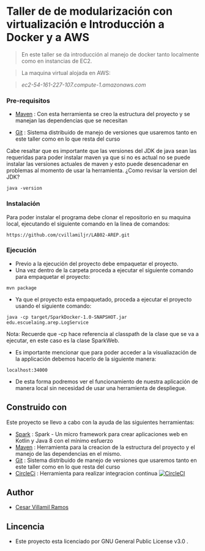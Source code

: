 # Taller de de modularización con virtualización e Introducción a Docker y a AWS

> En este taller se da introducción al manejo de docker tanto localmente como en instancias de EC2.

> La maquina virtual alojada en AWS:


> *ec2-54-161-227-107.compute-1.amazonaws.com*

### Pre-requisitos

- [Maven](https://maven.apache.org/) : Con esta herramienta se creo la estructura del proyecto y se manejan las dependencias que se necesitan

- [Git](https://git-scm.com/) : Sistema distribuido de manejo de versiones que usaremos tanto en este taller como en lo que resta del curso

Cabe resaltar que es importante que las versiones del JDK de java sean las requeridas para poder instalar
maven ya que si no es actual no se puede instalar las versiones actuales de maven y esto puede desencadenar en problemas
al momento de usar la herramienta.
¿Como revisar la version del JDK?

```
java -version 
```

### Instalación

Para poder instalar el programa debe clonar el repositorio en su maquina local, ejecutando el siguiente comando
en la linea de comandos:

```
https://github.com/cvillamiljr/LAB02-AREP.git
```
### Ejecución
- Previo a la ejecución del proyecto debe empaquetar el proyecto.
- Una vez dentro de la carpeta proceda a ejecutar el siguiente comando para empaquetar el proyecto:
```
mvn package
```
- Ya que el proyecto esta empaquetado, proceda a ejecutar el proyecto usando el siguiente comando:
```
java -cp target/SparkDocker-1.0-SNAPSHOT.jar edu.escuelaing.arep.LogService
```
Nota: Recuerde que -cp hace referencia al classpath de la clase que se va a ejecutar, en este caso es la clase SparkWeb.

- Es importante mencionar que para poder acceder a la visualiazación de la applicación debemos hacerlo de la siguiente manera:
```
localhost:34000
```
- De esta forma podremos ver el funcionamiento de nuestra aplicación de manera local sin necesidad de usar una herramienta de despliegue.


## Construido con

Este proyecto se llevo a cabo con la ayuda de las siguientes herramientas:
- [Spark](http://sparkjava.com/) : Spark - Un micro framework para crear aplicaciones web en Kotlin y Java 8 con el mínimo esfuerzo
- [Maven](https://maven.apache.org/) : Herramienta para la creacion de la estructura del proyecto y el manejo de las dependencias en el mismo.
- [Git](https://git-scm.com/) : Sistema distribuido de manejo de versiones que usaremos tanto en este taller como en lo que resta del curso
- [CircleCi](https://circleci.com/) : Herramienta para realizar integracion continua [![CircleCI](https://circleci.com/gh/circleci/circleci-docs.svg?style=svg)](https://app.circleci.com/pipelines/github/cvillamiljr/Taller5)

## Author 

- [Cesar Villamil Ramos](https://github.com/cvillamiljr)

## Lincencia

- Este proyecto esta licenciado por GNU General Public License v3.0 .



